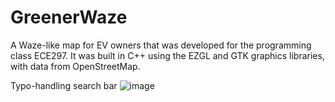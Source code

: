 # GreenerWaze
A Waze-like map for EV owners that was developed for the programming class ECE297. It was built in C++ using the EZGL and GTK graphics libraries, with data from  OpenStreetMap. 

Typo-handling search bar
![image](https://user-images.githubusercontent.com/20625321/133652296-310afdb9-6dbc-41c2-bac5-632ab33afd7b.png)
